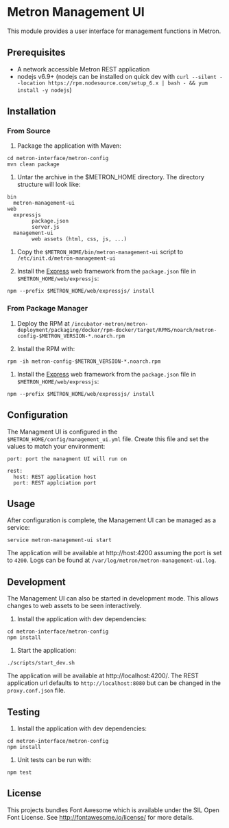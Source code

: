 # Metron Management UI

This module provides a user interface for management functions in Metron.

## Prerequisites

* A network accessible Metron REST application
* nodejs v6.9+ (nodejs can be installed on quick dev with `curl --silent --location https://rpm.nodesource.com/setup_6.x | bash - && yum install -y nodejs`)

## Installation

### From Source

1. Package the application with Maven:
```
cd metron-interface/metron-config
mvn clean package
```

1. Untar the archive in the $METRON_HOME directory.  The directory structure will look like:
```
bin
  metron-management-ui
web
  expressjs
        package.json
        server.js
  management-ui
        web assets (html, css, js, ...)
```

1. Copy the `$METRON_HOME/bin/metron-management-ui` script to `/etc/init.d/metron-management-ui`

1. Install the [Express](https://expressjs.com/) web framework from the `package.json` file in `$METRON_HOME/web/expressjs`:
```
npm --prefix $METRON_HOME/web/expressjs/ install
```

### From Package Manager

1. Deploy the RPM at `/incubator-metron/metron-deployment/packaging/docker/rpm-docker/target/RPMS/noarch/metron-config-$METRON_VERSION-*.noarch.rpm`

1. Install the RPM with:
```
rpm -ih metron-config-$METRON_VERSION-*.noarch.rpm
```

1. Install the [Express](https://expressjs.com/) web framework from the `package.json` file in `$METRON_HOME/web/expressjs`:
```
npm --prefix $METRON_HOME/web/expressjs/ install
```

## Configuration

The Managment UI is configured in the `$METRON_HOME/config/management_ui.yml` file.  Create this file and set the values to match your environment:
```
port: port the managment UI will run on

rest:
  host: REST application host
  port: REST applciation port
```

## Usage

After configuration is complete, the Management UI can be managed as a service:
```
service metron-management-ui start
```

The application will be available at http://host:4200 assuming the port is set to `4200`.  Logs can be found at `/var/log/metron/metron-management-ui.log`.

## Development

The Management UI can also be started in development mode.  This allows changes to web assets to be seen interactively.

1. Install the application with dev dependencies:
```
cd metron-interface/metron-config
npm install
```
  
1. Start the application:
```
./scripts/start_dev.sh
```

The application will be available at http://localhost:4200/.  The REST application url defaults to `http://localhost:8080` but can be changed in the `proxy.conf.json` file.

## Testing

1. Install the application with dev dependencies:
```
cd metron-interface/metron-config
npm install
```

1. Unit tests can be run with:
```
npm test
```

## License

This projects bundles Font Awesome which is available under the SIL Open Font License.  See http://fontawesome.io/license/ for more details.